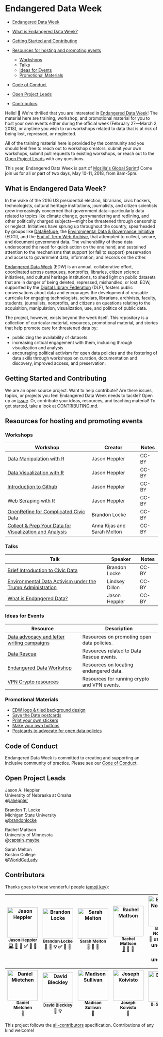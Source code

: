 # Endangered Data Week

<!-- START doctoc generated TOC please keep comment here to allow auto update -->
<!-- DON'T EDIT THIS SECTION, INSTEAD RE-RUN doctoc TO UPDATE -->
- [Endangered Data Week](#endangered-data-week)

- [What is Endangered Data Week?](#what-is-endangered-data-week)
- [Getting Started and Contributing](#getting-started-and-contributing)
- [Resources for hosting and promoting events](#resources-for-hosting-and-promoting-events)
  - [Workshops](#workshops)
  - [Talks](#talks)
  - [Ideas for Events](#ideas-for-events)
  - [Promotional Materials](#promotional-materials)
- [Code of Conduct](#code-of-conduct)
- [Open Project Leads](#open-project-leads)
- [Contributors](#contributors)

<!-- END doctoc generated TOC please keep comment here to allow auto update -->

Hello! 👋 We're thrilled that you are interested in [Endangered Data Week](http://endangereddataweek.org)! The material here are training, workshop, and promotional material for you to host your own events either during the official week (February 27—March 2, 2018), or anytime you wish to run workshops related to data that is at risk of being lost, repressed, or neglected.

All of the training material here is provided by the community and you should feel free to reach out to workshop creators, submit your own workshops, submit pull requests to existing workshops, or reach out to the [Open Project Leads](#open-project-leads) with any questions.

This year, Endangered Data Week is part of [Mozilla's Global Sprint](https://mozilla.github.io/global-sprint/)! Come join us for all or part of two days, May 10-11, 2018, from 9am-5pm.

## What is Endangered Data Week?

In the wake of the 2016 US presidential election, librarians, civic hackers, technologists, cultural heritage institutions, journalists, and citizen scientists grew increasingly concerned that government data—particularly data related to topics like climate change, gerrymandering and redlining, and other politically charged subjects—might be threatened through censorship or neglect. Initiatives have sprung up throughout the country, spearheaded by groups like [DataRefuge](https://www.datarefuge.org/), the [Environmental Data & Governance Initiative](https://envirodatagov.org/) (EDGI), and the [End of Term Web Archive](http://eotarchive.cdlib.org/), that attempted to collect, secure, and document government data. The vulnerability of these data underscored the need for quick action on the one hand, and sustained attention to the mechanisms that support (or fail to support) preservation and access to government data, information, and records on the other.

[Endangered Data Week](http://endangereddataweek.org) (EDW) is an annual, collaborative effort, coordinated across campuses, nonprofits, libraries, citizen science initiatives, and cultural heritage institutions, to shed light on public datasets that are in danger of being deleted, repressed, mishandled, or lost. EDW, supported by the [Digital Library Federation](https://www.diglib.org/) (DLF), fosters public conversations about data and encourages the development of reusable curricula for engaging technologists, scholars, librarians, archivists, faculty, students, journalists, nonprofits, and citizens on questions relating to the acquisition, manipulation, visualization, use, and politics of public data.

The project, however, exists beyond the week itself. This repository is a collection of curricular material, resources, promotional material, and stories that help promote care for threatened data by:

*   publicizing the availability of datasets
*   increasing critical engagement with them, including through visualization and analysis
*   encouraging political activism for open data policies and the fostering of data skills through workshops on curation, documentation and discovery, improved access, and preservation.

## Getting Started and Contributing

We are an open source project. Want to help contribute? Are there issues, topics, or projects you feel Endangered Data Week needs to tackle? Open up an [issue](https://github.com/endangereddataweek/resources/issues). Or, contribute your ideas, resources, and teaching material! To get started, take a look at [CONTRIBUTING.md](https://github.com/endangereddataweek/resources/blob/master/CONTRIBUTING.md).

## Resources for hosting and promoting events

### Workshops

| Workshop | Creator | Notes |
| -------- | ------- | ----- |
| [Data Manipulation with R](https://github.com/endangereddataweek/resources/tree/master/workshop-r-data-manipulation) | Jason Heppler | CC-BY |
| [Data Visualization with R](https://github.com/endangereddataweek/resources/tree/master/workshop-r-data-visualization) | Jason Heppler | CC-BY |
| [Introduction to Github](https://github.com/endangereddataweek/resources/tree/master/workshop-introduction-to-github) | Jason Heppler | CC-BY |
| [Web Scraping with R](https://github.com/endangereddataweek/resources/tree/master/workshop-r-web-scraping) | Jason Heppler | CC-BY |
| [OpenRefine for Complicated Civic Data](https://github.com/endangereddataweek/resources/tree/master/workshop-openrefine-for-complicated-civic-data) | Brandon Locke | CC-BY |
| [Collect & Prep Your Data for Visualization and Analysis](https://github.com/endangereddataweek/resources/tree/master/workshop-data-prep-with-open-refine) | Anna Kijas and Sarah Melton | CC-BY |

### Talks

| Talk | Speaker | Notes |
| ---- | ------- | ----- |
| [Brief Introduction to Civic Data](https://github.com/endangereddataweek/resources/tree/master/talk-brief-introduction-to-civic-data) | Brandon Locke | CC-BY |
| [Environmental Data Activism under the Trump Administration](https://github.com/endangereddataweek/resources/tree/master/talk-environmental-data-activism-under-trump) | Lindsey Dillon | CC-BY |
| [What is Endangered Data?](https://github.com/endangereddataweek/resources/tree/master/talk-what-is-endangered-data) | Jason Heppler | CC-BY |

### Ideas for Events

| Resource | Description |
| -------- | ----------- |
| [Data advocacy and letter writing campaigns](https://github.com/endangereddataweek/resources/blob/master/resource-advocacy.md) | Resources on promoting open data policies. |
| [Data Rescue](https://github.com/endangereddataweek/resources/blob/master/resource-datarescue.md) | Resources related to Data Rescue events. |
| [Endangered Data Workshop](https://github.com/endangereddataweek/resources/blob/master/resource-endangereddataworkshop.md) | Resources on locating endangered data. |
| [VPN Crypto resources](https://github.com/endangereddataweek/resources/blob/master/resource-vpn-crypto.md) | Resources for running crypto and VPN events. |

### Promotional Materials

- [EDW logo & tiled background design](https://github.com/endangereddataweek/resources/tree/master/media/designelements)
- [Save the Date postcards](https://github.com/endangereddataweek/resources/tree/master/media/savethedate2018-postcards)
- [Print your own stickers](https://github.com/endangereddataweek/resources/tree/master/media/logo-stickers)
- [Make your own buttons](https://github.com/endangereddataweek/resources/blob/master/media/public-data-stories-kit/Endangered%20Data%20week%201.5%20in%20buttons%20012418.pdf)
- [Postcards to advocate for open data policies](https://github.com/endangereddataweek/resources/tree/master/media/advocacy-postcards)

## Code of Conduct

Endangered Data Week is committed to creating and supporting an inclusive community of practice. Please see our [Code of Conduct](https://github.com/endangereddataweek/resources/blob/master/CODE_OF_CONDUCT.md).

## Open Project Leads

Jason A. Heppler  
University of Nebraska at Omaha  
@[jaheppler](http://twitter.com/jaheppler)

Brandon T. Locke  
Michigan State University  
@[brandonlocke](http://twitter.com/brandontlocke)

Rachel Mattson  
University of Minnesota  
@[captain_maybe](http://twitter.com/captain_maybe)

Sarah Melton  
Boston College  
@[WorldCatLady](http://twitter.com/worldcatlady)

## Contributors

Thanks goes to these wonderful people ([emoji key](https://github.com/kentcdodds/all-contributors#emoji-key)):

<!-- Contributors START
Jason_Heppler hepplerj https://jasonheppler.org code doc answers tutorial design prReview
Brandon_Locke brandontlocke http://brandontlocke.com doc answers example tutorial design prReview
Sarah_Melton svmelton http://www.sarahvmelton.com/ doc answers prReview
Rachel_Mattson rachmattson https://rachelmattson.wordpress.com/ doc answers prReview
Bethany_Nowviskie nowviskie http://nowviskie.org/ design eventOrganizing ideas infra review
Wayne_Graham wayne_graham http://github.com/waynegraham design ideas infra review code
Manasvi_Lalwani manasvil http://manasvilalwani.com/ design example
Daniel_Mietchen Daniel-Mietchen https://en.wikipedia.org/wiki/User:Daniel_Mietchen tools
David_Bleckley bleckley https://www.researchgate.net/profile/David_Bleckley tools example
Madison_Sullivan beastlibrarian https://www.linkedin.com/in/madison-sullivan-8baa0666 tools
Joseph_Koivisto 23koivisto https://www.lib.umd.edu/directory/staff/jkoivist tools
B._Shine_Cho shinecho724 https://www.linkedin.com/in/byungwoo-shine-cho-71847522 tools translation
Jamie_Wittenburg jamieviva https://libraries.indiana.edu/jamie-wittenberg tools
Chad_Sansing chadsansing https://github.com/chadsansing tools
Contributors END -->
<!-- Contributors table START -->
| <img src="https://avatars.githubusercontent.com/hepplerj?s=100" width="100" alt="Jason Heppler" /><br />[<sub>Jason Heppler</sub>](https://jasonheppler.org)<br />[💻](git@github.com:endangereddataweek/resources/commits?author=hepplerj) [📖](git@github.com:endangereddataweek/resources/commits?author=hepplerj) 💁 ✅ 🎨 👀 | <img src="https://avatars.githubusercontent.com/brandontlocke?s=100" width="100" alt="Brandon Locke" /><br />[<sub>Brandon Locke</sub>](http://brandontlocke.com)<br />[📖](git@github.com:endangereddataweek/resources/commits?author=brandontlocke) 💁 💡 ✅ 🎨 👀 | <img src="https://avatars.githubusercontent.com/svmelton?s=100" width="100" alt="Sarah Melton" /><br />[<sub>Sarah Melton</sub>](http://www.sarahvmelton.com/)<br />[📖](git@github.com:endangereddataweek/resources/commits?author=svmelton) 💁 👀 | <img src="https://avatars.githubusercontent.com/rachmattson?s=100" width="100" alt="Rachel Mattson" /><br />[<sub>Rachel Mattson</sub>](https://rachelmattson.wordpress.com/)<br />[📖](git@github.com:endangereddataweek/resources/commits?author=rachmattson) 💁 👀 | <img src="https://avatars.githubusercontent.com/nowviskie?s=100" width="100" alt="Bethany Nowviskie" /><br />[<sub>Bethany Nowviskie</sub>](http://nowviskie.org/)<br />🎨 undefined undefined 🚇 undefined | <img src="https://avatars.githubusercontent.com/wayne_graham?s=100" width="100" alt="Wayne Graham" /><br />[<sub>Wayne Graham</sub>](http://github.com/waynegraham)<br />🎨 undefined 🚇 undefined [💻](git@github.com:endangereddataweek/resources/commits?author=wayne_graham) | <img src="https://avatars.githubusercontent.com/manasvil?s=100" width="100" alt="Manasvi Lalwani" /><br />[<sub>Manasvi Lalwani</sub>](http://manasvilalwani.com/)<br />🎨 💡 |
| :---: | :---: | :---: | :---: | :---: | :---: | :---: |

| <img src="https://avatars.githubusercontent.com/Daniel-Mietchen?s=100" width="100" alt="Daniel Mietchen" /><br />[<sub>Daniel Mietchen</sub>](https://en.wikipedia.org/wiki/User:Daniel_Mietchen)<br />🔧 | <img src="https://avatars.githubusercontent.com/bleckley?s=100" width="100" alt="David Bleckley" /><br />[<sub>David Bleckley</sub>](https://www.researchgate.net/profile/David_Bleckley)<br />🔧 💡 | <img src="https://avatars.githubusercontent.com/beastlibrarian?s=100" width="100" alt="Madison Sullivan" /><br />[<sub>Madison Sullivan</sub>](https://www.linkedin.com/in/madison-sullivan-8baa0666)<br />🔧 | <img src="https://avatars.githubusercontent.com/23koivisto?s=100" width="100" alt="Joseph Koivisto" /><br />[<sub>Joseph Koivisto</sub>](https://www.lib.umd.edu/directory/staff/jkoivist)<br />🔧 | <img src="https://avatars.githubusercontent.com/shinecho724?s=100" width="100" alt="B. Shine Cho" /><br />[<sub>B. Shine Cho</sub>](https://www.linkedin.com/in/byungwoo-shine-cho-71847522)<br />🔧 🌍 | <img src="https://avatars.githubusercontent.com/jamieviva?s=100" width="100" alt="Jamie Wittenburg" /><br />[<sub>Jamie Wittenburg</sub>](https://libraries.indiana.edu/jamie-wittenberg)<br />🔧 | <img src="https://avatars.githubusercontent.com/chadsansing?s=100" width="100" alt="Chad Sansing" /><br />[<sub>Chad Sansing</sub>](https://github.com/chadsansing)<br />🔧 |
| :---: | :---: | :---: | :---: | :---: | :---: | :---: |

<!-- Contributors table END -->

This project follows the [all-contributors](https://github.com/kentcdodds/all-contributors) specification. Contributions of any kind welcome!
